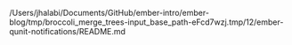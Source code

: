 /Users/jhalabi/Documents/GitHub/ember-intro/ember-blog/tmp/broccoli_merge_trees-input_base_path-eFcd7wzj.tmp/12/ember-qunit-notifications/README.md